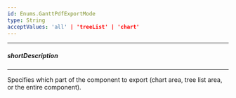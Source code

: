 ```yaml
---
id: Enums.GanttPdfExportMode
type: String
acceptValues: 'all' | 'treeList' | 'chart'
---
```

---
##### shortDescription
<!-- Description goes here -->

---
<!-- Description goes here -->
Specifies which part of the component to export (chart area, tree list area, or the entire component).